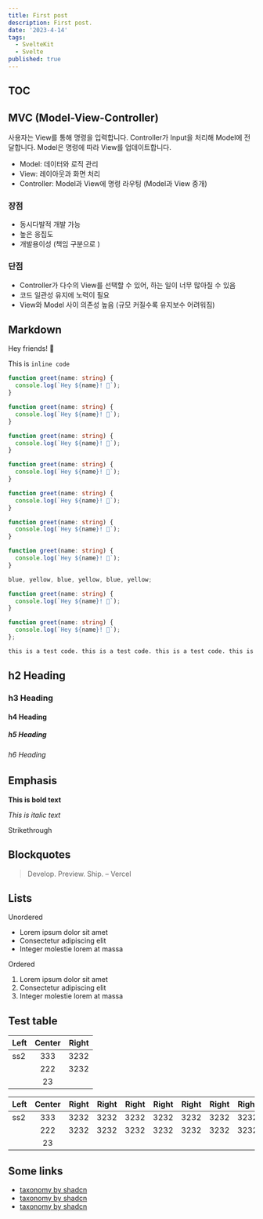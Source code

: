 ```yaml
---
title: First post
description: First post.
date: '2023-4-14'
tags:
  - SvelteKit
  - Svelte
published: true
---
```


## TOC

## MVC (Model-View-Controller)

사용자는 View를 통해 명령을 입력합니다. Controller가 Input을 처리해 Model에 전달합니다. Model은 명령에 따라 View를 업데이트합니다.

- Model: 데이터와 로직 관리
- View: 레이아웃과 화면 처리
- Controller: Model과 View에 명령 라우팅 (Model과 View 중개)

### 장점

- 동시다발적 개발 가능
- 높은 응집도
- 개발용이성 (책임 구분으로 )

### 단점

- Controller가 다수의 View를 선택할 수 있어, 하는 일이 너무 많아질 수 있음
- 코드 일관성 유지에 노력이 필요
- View와 Model 사이 의존성 높음 (규모 커질수록 유지보수 어려워짐)

## Markdown

Hey friends! 👋

This is `inline code`

```ts
function greet(name: string) {
  console.log(`Hey ${name}! 👋`);
}
```

```ts showLineNumbers
function greet(name: string) {
  console.log(`Hey ${name}! 👋`);
}
```

```ts showLineNumbers{3}
function greet(name: string) {
  console.log(`Hey ${name}! 👋`);
}
```

```ts {1-2, 4, 6}
function greet(name: string) {
  console.log(`Hey ${name}! 👋`);
}

function greet(name: string) {
  console.log(`Hey ${name}! 👋`);
}
```

```ts /greet/2-3
function greet(name: string) {
  console.log(`Hey ${name}! 👋`);
}

function greet(name: string) {
  console.log(`Hey ${name}! 👋`);
}
```

```js /blue/3#b /yellow/1-2#y
blue, yellow, blue, yellow, blue, yellow;
```

```ts title="testcode"
function greet(name: string) {
  console.log(`Hey ${name}! 👋`);
}
```

```ts:text.ts
function greet(name: string) {
  console.log(`Hey ${name}! 👋`);
};
```

```bash
this is a test code. this is a test code. this is a test code. this is a test code. this is a test code. this is a test code. this is a test code.
```

## h2 Heading

### h3 Heading

#### h4 Heading

##### h5 Heading

###### h6 Heading

## Emphasis

**This is bold text**

_This is italic text_

Strikethrough

## Blockquotes

> Develop. Preview. Ship. – Vercel

## Lists

Unordered

- Lorem ipsum dolor sit amet
- Consectetur adipiscing elit
- Integer molestie lorem at massa

Ordered

1. Lorem ipsum dolor sit amet
2. Consectetur adipiscing elit
3. Integer molestie lorem at massa

## Test table

| Left | Center | Right |
| ---- | :----: | ----: |
| ss2  |  333   |  3232 |
|      |  222   |  3232 |
|      |   23   |       |

| Left | Center | Right | Right | Right | Right | Right | Right | Right | Right |
| ---- | :----: | ----: | ----: | ----: | ----: | ----: | ----: | ----: | ----: |
| ss2  |  333   |  3232 |  3232 |  3232 |  3232 |  3232 |  3232 |  3232 |  3232 |
|      |  222   |  3232 |  3232 |  3232 |  3232 |  3232 |  3232 |  3232 |  3232 |
|      |   23   |       |       |       |       |       |       |       |       |

## Some links

- [taxonomy by shadcn](https://tx.shadcn.com/blog/preview-mode-headless-cms)
- [taxonomy by shadcn](https://tx.shadcn.com/blog/preview-mode-headless-cms)
- [taxonomy by shadcn](https://tx.shadcn.com/blog/preview-mode-headless-cms)
